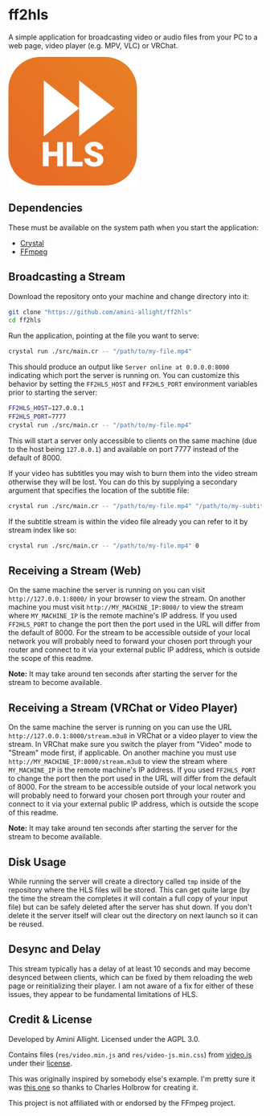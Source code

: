 # ff2hls

A simple application for broadcasting video or audio files from your PC to a web page, video player (e.g. MPV, VLC) or VRChat.

<img src="doc/icon.png" width="256"/>

## Dependencies

These must be available on the system path when you start the application:

- [Crystal](https://crystal-lang.org/)
- [FFmpeg](https://ffmpeg.org/)

## Broadcasting a Stream

Download the repository onto your machine and change directory into it:

```sh
git clone "https://github.com/amini-allight/ff2hls"
cd ff2hls
```

Run the application, pointing at the file you want to serve:

```sh
crystal run ./src/main.cr -- "/path/to/my-file.mp4"
```

This should produce an output like `Server online at 0.0.0.0:8000` indicating which port the server is running on. You can customize this behavior by setting the `FF2HLS_HOST` and `FF2HLS_PORT` environment variables prior to starting the server:

```sh
FF2HLS_HOST=127.0.0.1
FF2HLS_PORT=7777
crystal run ./src/main.cr -- "/path/to/my-file.mp4"
```

This will start a server only accessible to clients on the same machine (due to the host being `127.0.0.1`) and available on port 7777 instead of the default of 8000.

If your video has subtitles you may wish to burn them into the video stream otherwise they will be lost. You can do this by supplying a secondary argument that specifies the location of the subtitle file:

```sh
crystal run ./src/main.cr -- "/path/to/my-file.mp4" "/path/to/my-subtitles.srt"
```

If the subtitle stream is within the video file already you can refer to it by stream index like so:

```sh
crystal run ./src/main.cr -- "/path/to/my-file.mp4" 0
```

## Receiving a Stream (Web)

On the same machine the server is running on you can visit `http://127.0.0.1:8000/` in your browser to view the stream. On another machine you must visit `http://MY_MACHINE_IP:8000/` to view the stream where `MY_MACHINE_IP` is the remote machine's IP address. If you used `FF2HLS_PORT` to change the port then the port used in the URL will differ from the default of 8000. For the stream to be accessible outside of your local network you will probably need to forward your chosen port through your router and connect to it via your external public IP address, which is outside the scope of this readme.

**Note:** It may take around ten seconds after starting the server for the stream to become available.

## Receiving a Stream (VRChat or Video Player)

On the same machine the server is running on you can use the URL `http://127.0.0.1:8000/stream.m3u8` in VRChat or a video player to view the stream. In VRChat make sure you switch the player from "Video" mode to "Stream" mode first, if applicable. On another machine you must use `http://MY_MACHINE_IP:8000/stream.m3u8` to view the stream where `MY_MACHINE_IP` is the remote machine's IP address. If you used `FF2HLS_PORT` to change the port then the port used in the URL will differ from the default of 8000. For the stream to be accessible outside of your local network you will probably need to forward your chosen port through your router and connect to it via your external public IP address, which is outside the scope of this readme.

**Note:** It may take around ten seconds after starting the server for the stream to become available.

## Disk Usage

While running the server will create a directory called `tmp` inside of the repository where the HLS files will be stored. This can get quite large (by the time the stream the completes it will contain a full copy of your input file) but can be safely deleted after the server has shut down. If you don't delete it the server itself will clear out the directory on next launch so it can be reused.

## Desync and Delay

This stream typically has a delay of at least 10 seconds and may become desynced between clients, which can be fixed by them reloading the web page or reinitializing their player. I am not aware of a fix for either of these issues, they appear to be fundamental limitations of HLS.

## Credit & License

Developed by Amini Allight. Licensed under the AGPL 3.0.

Contains files (`res/video.min.js` and `res/video-js.min.css`) from [video.js](https://github.com/videojs/video.js) under their [license](https://github.com/videojs/video.js/blob/main/LICENSE).

This was originally inspired by somebody else's example. I'm pretty sure it was [this one](https://gist.github.com/CharlesHolbrow/8adfcf4915a9a6dd20b485228e16ead0) so thanks to Charles Holbrow for creating it.

This project is not affiliated with or endorsed by the FFmpeg project.
